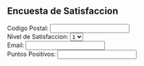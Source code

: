 <!DOCTYPE html>
<html>
  <head>
    <meta charset="utf-6">
    <h2>Encuesta de Satisfaccion</h2>
  </head>
  <body>
    <from method="post" action="miservidor.php">
      <div>
        <label for=”cp”>Codigo Postal:</label>
        <input id=”cp” type=”number”>
      </div>
      <div>
        <label for=”satisfaccion”>Nivel de Satisfaccion:</label>
        <select id=”satisfaccion”>
        <option value=”1”>1</option>
        <option value=”2”>2</option>
        <option value=”3”>3</option>
        <option value=”4”>4</option>
        <option value=”5”>5</option>
        </select>
      </div>
      <div>
        <label for=”email”>Email:</label>
        <input id=”email” type=”text”>
      </div>
      <div>
        <label for=”puntos”>Puntos Positivos:</label>
        <input id=”puntos” type="text">
      </div>
    </form>
  </body>
</html>
